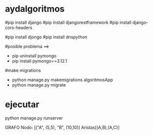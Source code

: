 # aydalgoritmos

#pip install django
#pip install djangorestframework
#pip install django-cors-headers

#pip install djongo
#pip install dnspython

#posible problema ==>

- pip uninstall pymongo
- pip install pymongo==3.12.1

#make migrations

- python manage.py makemigrations algoritmosApp
- python manage.py migrate

# ejecutar

python manage.py runserver

GRAFO
Nodo: [("A", (5,5), "B", (10,10)]
Aristas[(A,B),(A,C)]
